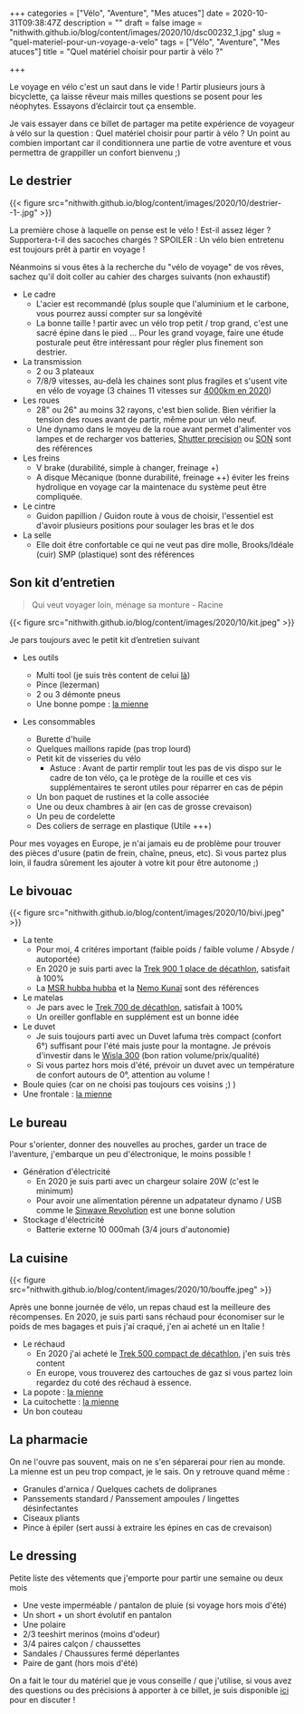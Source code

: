 +++
categories = ["Vélo", "Aventure", "Mes atuces"]
date = 2020-10-31T09:38:47Z
description = ""
draft = false
image = "nithwith.github.io/blog/content/images/2020/10/dsc00232_1.jpg"
slug = "quel-materiel-pour-un-voyage-a-velo"
tags = ["Vélo", "Aventure", "Mes atuces"]
title = "Quel matériel choisir pour partir à vélo ?"

+++


Le voyage en vélo c'est un saut dans le vide ! Partir plusieurs jours à bicyclette, ça laisse rêveur mais milles questions se posent pour les néophytes. Essayons d’éclaircir tout ça ensemble.

Je vais essayer dans ce billet de partager ma petite expérience de voyageur à vélo sur la question : Quel matériel choisir pour partir à vélo ? Un point au combien important car il conditionnera une partie de votre aventure et vous permettra de grappiller un confort bienvenu ;)

## Le destrier

{{< figure src="nithwith.github.io/blog/content/images/2020/10/destrier--1-.jpg" >}}

La première chose à laquelle on pense est le vélo ! Est-il assez léger ? Supportera-t-il des sacoches chargés ? SPOILER : Un vélo bien entretenu est toujours prêt à partir en voyage !

Néanmoins si vous êtes à la recherche du "vélo de voyage" de vos rêves, sachez qu'il doit coller au cahier des charges suivants (non exhaustif)

* Le cadre
    * L'acier est recommandé (plus souple que l'aluminium et le carbone, vous pourrez aussi compter sur sa longévité
    * La bonne taille ! partir avec un vélo trop petit / trop grand, c'est une sacré épine dans le pied ... Pour les grand voyage, faire une étude posturale peut être intéressant pour régler plus finement son destrier.
* La transmission  
    * 2 ou 3 plateaux 
    * 7/8/9 vitesses, au-delà les chaines sont plus fragiles et s'usent vite en vélo de voyage (3 chaines 11 vitesses sur [4000km en 2020](nithwith.github.io/blog/le-grand-tour-des-alpes-a-velo-cargo/))
*  Les roues
    *  28" ou 26" au moins 32 rayons, c'est bien solide. Bien vérifier la tension des roues avant de partir, même pour un vélo neuf.
    *  Une dynamo dans le moyeu de la roue avant permet d'alimenter vos lampes et de recharger vos batteries, [Shutter precision](https://www.sp-dynamo.com/index.html) ou [SON](https://berthoudcycles.fr/fr/692-moyeu-dynamo-son-28-32trs-noir-ref303211303212.html) sont des références 
*  Les freins 
    *  V brake (durabilité, simple à changer, freinage +)
    *  A disque Mécanique (bonne durabilité, freinage ++) éviter les freins hydrolique en voyage car la maintenace du système peut être compliquée.
*  Le cintre
    *  Guidon papillion / Guidon route à vous de choisir, l'essentiel est d'avoir plusieurs positions pour soulager les bras et le dos
*  La selle 
    *  Elle doit être confortable ce qui ne veut pas dire molle, Brooks/Idéale (cuir) SMP (plastique) sont des références

## Son kit d’entretien

> Qui veut voyager loin, ménage sa monture - Racine

{{< figure src="nithwith.github.io/blog/content/images/2020/10/kit.jpeg" >}}

Je pars toujours avec le petit kit d’entretien suivant

* Les outils
    * Multi tool (je suis très content de celui [là](https://www.bike24.com/p217140.html))
    * Pince (lezerman)
    * 2 ou 3 démonte pneus
    * Une bonne pompe : [la mienne](https://www.topeak.com/global/en/products/mini-pumps/248-mini-morph-)

* Les consommables
    * Burette d'huile
    * Quelques maillons rapide (pas trop lourd)
    * Petit kit de visseries du vélo
        * Astuce : Avant de partir remplir tout les pas de vis dispo sur le cadre de ton vélo, ça le protège de la rouille et ces vis supplémentaires te seront utiles pour réparrer en cas de pépin
    * Un bon paquet de rustines et la colle associée
    * Une ou deux chambres à air (en cas de grosse crevaison)
    * Un peu de cordelette
    * Des coliers de serrage en plastique (Utile +++)

Pour mes voyages en Europe, je n'ai jamais eu de problème pour trouver des pièces d'usure (patin de frein, chaîne, pneus, etc). Si vous partez plus loin, il faudra sûrement les ajouter à votre kit pour être autonome ;)

## Le bivouac

{{< figure src="nithwith.github.io/blog/content/images/2020/10/bivi.jpeg" >}}

* La tente
    * Pour moi, 4 critéres important (faible poids / faible volume / Absyde / autoportée)
    * En 2020 je suis parti avec la [Trek 900 1 place de décathlon](https://www.decathlon.fr/p/tente-de-trekking-autoportante-3-saisons-trek-900-grise-1-personne/_/R-p-305777?mc=8545744), satisfait à 100%
    * La [MSR hubba hubba](https://www.msrgear.com/fr/tentes/backpacking-tents/tente-de-randonn%C3%A9e-ultral%C3%A9g%C3%A8re-hubba-hubba-nx-pour-deux-personnes/06204.html) et la [Nemo Kunaï](https://www.nemoequipment.com/product/kunai/)  sont des références
* Le matelas
    * Je pars avec le [Trek 700 de décathlon](https://www.decathlon.fr/p/matelas-de-trekking-gonflable-trek-700-air-l-jaune/_/R-p-189392?mc=8493395&c=OCRE), satisfait à 100%
    * Un oreiller gonflable en supplément est un bonne idée
* Le duvet
    * Je suis toujours parti avec un Duvet lafuma très compact (confort 6°) suffisant pour l'été mais juste pour la montagne. Je prévois d'investir dans le [Wisla 300](https://www.rayonrando.com/sacs-de-couchage-10c-a-5c/1857-sac-de-couchage-down-ultralite-300.html) (bon ration volume/prix/qualité)  
    * Si vous partez hors mois d'été, prévoir un duvet avec un température de confort autours de 0°, attention au volume !
* Boule quies (car on ne choisi pas toujours ces voisins ;) ) 
* Une frontale : [la mienne ](https://www.manomano.fr/p/lampe-frontale-petzl-tactikka-noire-compacte-250-lumens-e093ha00-13758971#/)

## Le bureau

Pour s'orienter, donner des nouvelles au proches, garder un trace de l'aventure, j'embarque un peu d'électronique, le moins possible !

* Génération d'électricité
    * En 2020 je suis parti avec un chargeur solaire 20W (c'est le minimum)
    * Pour avoir une alimentation pérenne un adpatateur dynamo / USB comme le [Sinwave Revolution](https://www.cyclo-randonnee.fr/rechargement-200/chargeur-sinewave-revolution-2543.html) est une bonne solution
* Stockage d'électricité
    * Batterie externe 10 000mah (3/4 jours d'autonomie)



## La cuisine

{{< figure src="nithwith.github.io/blog/content/images/2020/10/bouffe.jpeg" >}}

Après une bonne journée de vélo, un repas chaud est la meilleure des récompenses. En 2020, je suis parti sans réchaud pour économiser sur le poids de mes bagages et puis j'ai craqué, j'en ai acheté un en Italie !

* Le réchaud 
    * En 2020 j'ai acheté le [Trek 500 compact de décathlon](https://www.decathlon.fr/p/rechaud-a-gaz-leger-avec-piezo-de-trek-trek-500-compact/_/R-p-310238?mc=8559534), j'en suis très content
    * En europe, vous trouverez des cartouches de gaz si vous partez loin regardez du coté des réchaud à essence. 
* La popote : [la mienne](https://www.decathlon.fr/p/popote-camp-du-randonneur-mh100-inox-1-personne-1-1l/_/R-p-174674?mc=8492724&c=GRIS)
* La cuitochette : [la mienne](https://www.planetx.co.uk/i/q/CPJOBTSK/jobsworth-titanium-spork-and-knife) 
* Un bon couteau

## La pharmacie

On ne l'ouvre pas souvent, mais on ne s'en séparerai pour rien au monde. La mienne est un peu trop compact, je le sais. On y retrouve quand même :

* Granules d'arnica / Quelques cachets de dolipranes
* Panssements standard / Panssement ampoules / lingettes désinfectantes
* Ciseaux pliants
* Pince à épiler (sert aussi à extraire les épines en cas de crevaison)

## Le dressing

Petite liste des vêtements que j'emporte pour partir une semaine ou deux mois

* Une veste imperméable / pantalon de pluie (si voyage hors mois d'été) 
* Un short + un short évolutif en pantalon
* Une polaire
* 2/3 teeshirt merinos (moins d'odeur)
* 3/4 paires calçon / chaussettes
* Sandales / Chaussures fermé déperlantes
* Paire de gant (hors mois d'été)

On a fait le tour du matériel que je vous conseille / que j'utilise, si vous avez des questions ou des précisions à apporter à ce billet, je suis disponible [ici](https://www.facebook.com/TheoAVelo/) pour en discuter !

